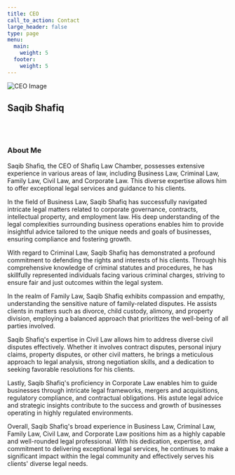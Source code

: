 ```yaml
---
title: CEO
call_to_action: Contact
large_header: false
type: page
menu:
  main:
    weight: 5
  footer:
    weight: 5
---
```

<link rel="stylesheet" href="/css/ceo.css">
<main>
    <div class="profile">
      <img src="/team/saqib.jpeg" alt="CEO Image">
      <h2>Saqib Shafiq</h2>
    </div>
    <br>
    <br>
    <div>
      <h3>About Me</h3>
        <p>
            Saqib Shafiq, the CEO of Shafiq Law Chamber, possesses extensive experience in various areas of law, including Business Law, Criminal Law, Family Law, Civil Law, and Corporate Law. This diverse expertise allows him to offer exceptional legal services and guidance to his clients.
        </p>
        <p>      
            In the field of Business Law, Saqib Shafiq has successfully navigated intricate legal matters related to corporate governance, contracts, intellectual property, and employment law. His deep understanding of the legal complexities surrounding business operations enables him to provide insightful advice tailored to the unique needs and goals of businesses, ensuring compliance and fostering growth.
        </p>
        <p>
            With regard to Criminal Law, Saqib Shafiq has demonstrated a profound commitment to defending the rights and interests of his clients. Through his comprehensive knowledge of criminal statutes and procedures, he has skillfully represented individuals facing various criminal charges, striving to ensure fair and just outcomes within the legal system.
        </p>
        <p>
            In the realm of Family Law, Saqib Shafiq exhibits compassion and empathy, understanding the sensitive nature of family-related disputes. He assists clients in matters such as divorce, child custody, alimony, and property division, employing a balanced approach that prioritizes the well-being of all parties involved.
        </p>
        <p>
            Saqib Shafiq's expertise in Civil Law allows him to address diverse civil disputes effectively. Whether it involves contract disputes, personal injury claims, property disputes, or other civil matters, he brings a meticulous approach to legal analysis, strong negotiation skills, and a dedication to seeking favorable resolutions for his clients.
        </p>
        <p>
            Lastly, Saqib Shafiq's proficiency in Corporate Law enables him to guide businesses through intricate legal frameworks, mergers and acquisitions, regulatory compliance, and contractual obligations. His astute legal advice and strategic insights contribute to the success and growth of businesses operating in highly regulated environments.
        </p>
        <p>
            Overall, Saqib Shafiq's broad experience in Business Law, Criminal Law, Family Law, Civil Law, and Corporate Law positions him as a highly capable and well-rounded legal professional. With his dedication, expertise, and commitment to delivering exceptional legal services, he continues to make a significant impact within the legal community and effectively serves his clients' diverse legal needs.
        </p>
    </div>
</main>